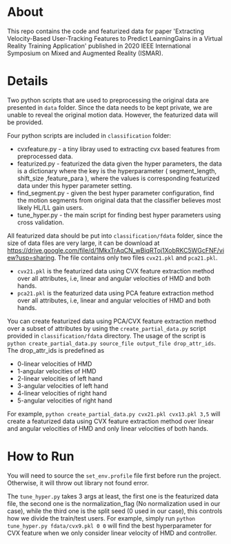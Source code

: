 # About
This repo contains the code and featurized data for paper 'Extracting Velocity-Based User-Tracking Features to Predict LearningGains in a Virtual Reality Training Application' published in 2020 IEEE International Symposium on Mixed and Augmented Reality (ISMAR).

# Details
Two python scripts that are used to preprocessing the original data are presented in `data` folder. Since the data needs to be kept private, we are unable to reveal the original motion data. However, the featurized data will be provided.

Four python scripts are included in `classification` folder:
- cvxfeature.py - a tiny libray used to extracting cvx based features from preprocessed data.
- featurized.py - featurized the data given the hyper parameters, the data is a dictionary where the key is the hyperparameter ( segment_length, shift_size ,feature_para ), where the values is corresponding featurized data under this hyper parameter setting.
- find\_segment.py - given the best hyper parameter configuration, find the motion segments from original data that the classifier believes most likely HL/LL gain users.
- tune\_hyper.py - the main script for finding best hyper parameters using cross validation.

All featurized data should be put into `classification/fdata` folder, since the size of data files are very large, it can be download at https://drive.google.com/file/d/1MkxTrAqCN_wBiqRToj1XobRKC5WGcFNF/view?usp=sharing. The file contains only two files `cvx21.pkl` and `pca21.pkl`.
- `cvx21.pkl` is the featurized data using CVX feature extraction method over all attributes, i.e, linear and angular velocities of  HMD and both hands.
- `pca21.pkl` is the featurized data using PCA feature extraction method over all attributes, i.e, linear and angular velocities of  HMD and both hands.

You can create featurized data using PCA/CVX feature extraction method over a subset of attributes by using the `create_partial_data.py` script provided in `classification/fdata` directory.
The usage of the script is `python create_partial_data.py source_file output_file drop_attr_ids`. The drop_attr_ids is predefined as
- 0-linear velocities of HMD
- 1-angular velocities of HMD
- 2-linear velocities of left hand
- 3-angular velocities of left hand
- 4-linear velocities of right hand
- 5-angular velocities of right hand

For example, `python create_partial_data.py cvx21.pkl cvx13.pkl 3,5` will create a featurized data using  CVX feature extraction method over linear and angular velocities of  HMD and only linear velocities of both hands.

# How to Run
You will need to source the `set_env.profile` file first before run the project. Otherwise, it will throw out library not found error.

The `tune_hyper.py` takes 3 args at least, the first one is the featurized data file, the second one is the normalization_flag (No normalization used in our case), while the third one is the split seed (0 used in our case), this controls how we divide the train/test users.  For example, simply run `python tune_hyper.py fdata/cvx9.pkl 0 0` will find the best hyperparameter for CVX feature when we only consider linear velocity of HMD and controller.
